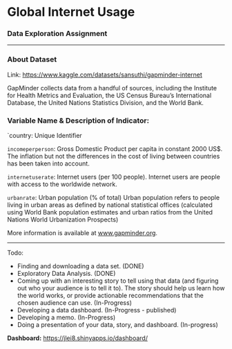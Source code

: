 # Global Internet Usage

### Data Exploration Assignment

---

### About Dataset
Link: https://www.kaggle.com/datasets/sansuthi/gapminder-internet

GapMinder collects data from a handful of sources, including the Institute for Health Metrics and Evaluation, the US Census Bureau’s International Database, the United Nations Statistics Division, and the World Bank.

### Variable Name & Description of Indicator:
`country: Unique Identifier

`incomeperperson`: Gross Domestic Product per capita in constant 2000 US$. The inflation but not the differences in the cost of living between countries has been taken into account.

`internetuserate`: Internet users (per 100 people). Internet users are people with access to the worldwide network.

`urbanrate`: Urban population (% of total) Urban population refers to people living in urban areas as defined by national statistical offices (calculated using World Bank population estimates and urban ratios from the United Nations World Urbanization Prospects)

More information is available at www.gapminder.org.

--- 
Todo:
  - Finding and downloading a data set. (DONE)
  - Exploratory Data Analysis. (DONE)
  - Coming up with an interesting story to tell using that data (and figuring out who your audience is to tell it to). The story should help us learn how the world works, or provide actionable recommendations that the chosen audience can use. (In-Progress)
  - Developing a data dashboard. (In-Progress - published)
  - Developing a memo. (In-Progress)
  - Doing a presentation of your data, story, and dashboard. (In-progress)


**Dashboard:** https://jlei8.shinyapps.io/dashboard/
